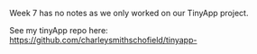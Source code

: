 Week 7 has no notes as we only worked on our TinyApp project. 

See my tinyApp repo here: https://github.com/charleysmithschofield/tinyapp-